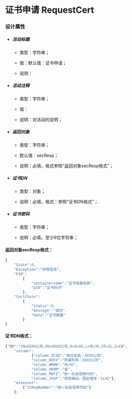 # 证书申请 RequestCert

### 设计属性

* ##### 活动标题

  * 类型：字符串；

  * 值：默认值：证书申请；

  * 说明：
* ##### 活动注释

  * 类型：字符串；

  * 值：

  * 说明：对活动的说明；
* ##### 返回对象

  * 类型：字符串；

  * 默认值：secResp；

  * 说明：必填，格式参照“返回对象secResp格式”；
* ##### 证书DN

  * 类型：对象；

  * 说明：必填，格式：参照“证书DN格式”；
* ##### 证书密码

  * 类型：字符串；

  * 说明：必填，至少6位字符串；

#### 返回对象secResp格式：

```js
{
    "State":0,
    "Exception":"异常信息",
    "P10":
        {
            "containername":"证书容器名称",
            "p10":"证书标识"
        },
    "CertChain":
        {
            "status":0,
            "message":"成功",
            "data":"证书数据"
        }
}
```

#### 证书DN格式：

```js
{"DN":"CN=XXXX公司,OU=XXXX公司,O=SLHZ,L=市/州,ST=JL,C=CN",
    "column":
            {"column_ZCXQ":"单位名称：XXXX公司",
            "column_HU5Y":"所属机构：XXXX公司",
            "column_HMHW":"市/州",
            "column_XROM":"省",
            "column_P6FI":"统一社会信用代码",
            "column_JGSF":"项目编码，固定填写：SLHZ"},
    "extenset":
        {"ICRegNumber":"统一社会信用代码"}
    };
```



